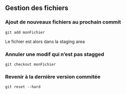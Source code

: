 ## Gestion des fichiers

### Ajout de nouveaux fichiers au prochain commit
```
git add monFichier
```
Le fichier est alors dans la staging area

### Annuler une modif qui n’est pas stagged
```
git checkout monFichier
```
### Revenir à la dernière version commitée
```
git reset --hard
```
